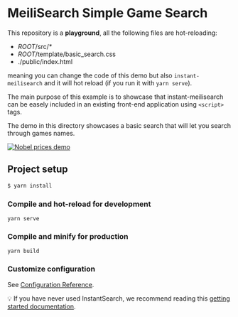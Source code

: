# MeiliSearch Simple Game Search

This repository is a **playground**, all the following files are hot-reloading:
- _ROOT_/src/*
- _ROOT_/template/basic_search.css
- ./public/index.html

meaning you can change the code of this demo but also `instant-meilisearch` and it will hot reload (if you run it with `yarn serve`).

The main purpose of this example is to showcase that instant-meilisearch can be easely included in an existing front-end application using `<script>` tags.

The demo in this directory showcases a basic search that will let you search through games names.

[![Nobel prices demo](asset/stardew.gif)](https://nobel.meilisearch.com)

## Project setup

```bash
$ yarn install
```

### Compile and hot-reload for development
```
yarn serve
```

### Compile and minify for production
```
yarn build
```

### Customize configuration

See [Configuration Reference](https://cli.vuejs.org/config/).

💡 If you have never used InstantSearch, we recommend reading this [getting started documentation](https://www.algolia.com/doc/guides/building-search-ui/what-is-instantsearch/js/).
